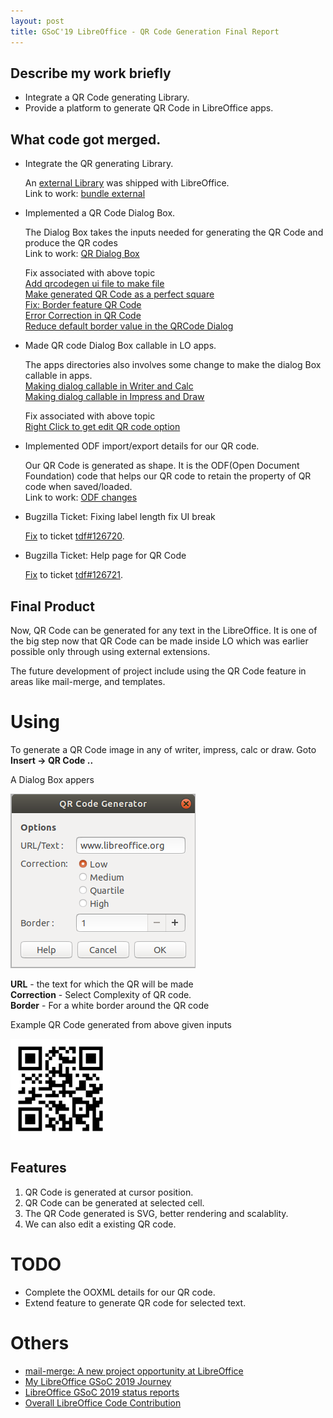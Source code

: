 ```yaml
---
layout: post
title: GSoC'19 LibreOffice - QR Code Generation Final Report
---
```


## Describe my work briefly

* Integrate a QR Code generating Library.
* Provide a platform to generate QR Code in LibreOffice apps.

## What code got merged.

* Integrate the QR generating Library.
    
    An [external Library][nayuki's-library] was shipped with LibreOffice.  
    Link to work: [bundle external](https://gerrit.libreoffice.org/#/c/73302/)  

* Implemented a QR Code Dialog Box.

    The Dialog Box takes the inputs needed for generating the QR Code and produce the QR codes  
    Link to work: [QR Dialog Box](https://gerrit.libreoffice.org/#/c/74167/)  

    Fix associated with above topic  
    [Add qrcodegen ui file to make file](https://gerrit.libreoffice.org/#/c/76376/)   
    [Make generated QR Code as a perfect square](https://gerrit.libreoffice.org/#/c/76954/)   
    [Fix: Border feature QR Code](https://gerrit.libreoffice.org/#/c/76953/)  
    [Error Correction in QR Code](https://gerrit.libreoffice.org/#/c/76958/)    
    [Reduce default border value in the QRCode Dialog](https://gerrit.libreoffice.org/#/c/77868/)

* Made QR code Dialog Box callable in LO apps.

    The apps directories also involves some change to make the dialog Box callable in apps.  
    [Making dialog callable in Writer and Calc](https://gerrit.libreoffice.org/#/c/74598/)  
    [Making dialog callable in Impress and Draw](https://gerrit.libreoffice.org/#/c/77438/)  

    Fix associated with above topic  
    [Right Click to get edit QR code option](https://gerrit.libreoffice.org/#/c/76957/)    

* Implemented ODF import/export details for our QR code.

    Our QR Code is generated as shape. It is the ODF(Open Document Foundation) code that helps our QR code to retain the property of QR code when saved/loaded.  
    Link to work: [ODF changes](https://gerrit.libreoffice.org/#/c/74853/)  

* Bugzilla Ticket: Fixing label length fix UI break

    [Fix](https://gerrit.libreoffice.org/#/c/77751/) to ticket [tdf#126720](https://bugs.documentfoundation.org/show_bug.cgi?id=126720).   

* Bugzilla Ticket: Help page for QR Code  

    [Fix](https://gerrit.libreoffice.org/#/c/77851/) to ticket [tdf#126721](https://bugs.documentfoundation.org/show_bug.cgi?id=126721). 

## Final Product

Now, QR Code can be generated for any text in the LibreOffice. It is one of the big step now that QR Code can be made inside LO which was earlier possible only through using external extensions.   

The future development of project include using the QR Code feature in areas like mail-merge, and templates.   

# Using

To generate a QR Code image in any of writer, impress, calc or draw.
Goto   **Insert -> QR Code ..**   

A Dialog Box appers

![](/images/dialog.png)   

**URL** - the text for which the QR will be made   
**Correction** - Select Complexity of QR code.   
**Border** - For a white border around the QR code   

Example QR Code generated from above given inputs

![](/images/qr.png)   

##    Features

1. QR Code is generated at cursor position.
2. QR Code can be generated at selected cell.
3. The QR Code generated is SVG, better rendering and scalablity.
4. We can also edit a existing QR code.


# TODO

* Complete the OOXML details for our QR code.
* Extend feature to generate QR code for selected text.

# Others

* [mail-merge: A new project opportunity at LibreOffice][tdf#87195]
* [My LibreOffice GSoC 2019 Journey](/gsoc-2019)
* [LibreOffice GSoC 2019 status reports][status-report]
* [Overall LibreOffice Code Contribution][GSoC-commit]

[nayuki's-library]: https://github.com/nayuki/QR-Code-generator
[tdf#87195]: https://bugs.documentfoundation.org/show_bug.cgi?id=87195
[GSoC-commit]: https://gerrit.libreoffice.org/#/q/shubham+goyal
[status-report]: http://document-foundation-mail-archive.969070.n3.nabble.com/template/NamlServlet.jtp?macro=search_page&node=1621684&query=week+report+shubham+goyal&days=0

